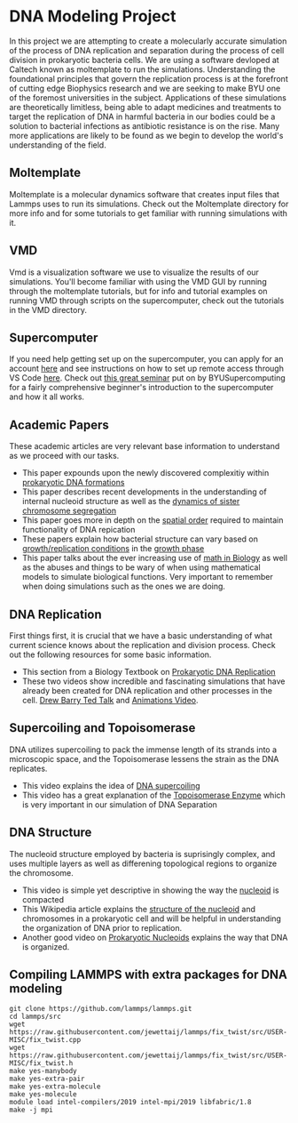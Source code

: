
# DNA Modeling Project
In this project we are attempting to create a molecularly accurate simulation of the process of DNA replication and separation during the process of cell division in prokaryotic bacteria cells. We are using a software devloped at Caltech known as moltemplate to run the simulations. Understanding the foundational principles that govern the replication process is at the forefront of cutting edge Biophysics research and we are seeking to make BYU one of the foremost universities in the subject. Applications of these simulations are theoretically limitless, being able to adapt medicines and treatments to target the replication of DNA in harmful bacteria in our bodies could be a solution to bacterial infections as antibiotic resistance is on the rise. Many more applications are likely to be found as we begin to develop the world's understanding of the field.

## Moltemplate
Moltemplate is a molecular dynamics software that creates input files that Lammps uses to run its simulations. Check out the Moltemplate directory for more info and for some tutorials to get familiar with running simulations with it. 

## VMD
Vmd is a visualization software we use to visualize the results of our simulations. You'll become familiar with using the VMD GUI by running through the moltemplate tutorials, but for info and tutorial examples on running VMD through scripts on the supercomputer, check out the tutorials in the VMD directory. 

## Supercomputer
If you need help getting set up on the supercomputer, you can apply for an account [here](https://rc.byu.edu) and see instructions on how to set up remote access through VS Code [here](/supercomputer/VScode_setup.md). Check out [this great seminar](https://www.youtube.com/watch?v=GlV9anm5OMg) put on by BYUSupercomputing for a fairly comprehensive beginner's introduction to the supercomputer and how it all works.  

## Academic Papers
These academic articles are very relevant base information to understand as we proceed with our tasks. 

* This paper expounds upon the newly discovered complexitiy within [prokaryotic DNA formations](https://onlinelibrary.wiley.com/doi/10.1002/jcb.20519)
* This paper describes recent developments in the understanding of internal nucleoid structure as well as the [dynamics of sister chromosome segregation](https://www.ncbi.nlm.nih.gov/pmc/articles/PMC4359759/)
* This paper goes more in depth on the [spatial order](https://www.ncbi.nlm.nih.gov/pmc/articles/PMC5870143/) required to maintain functionality of DNA repication
* These papers explain how bacterial structure can vary based on [growth/replication conditions](https://www.ncbi.nlm.nih.gov/pmc/articles/PMC3524407/) in the [growth phase](https://link.springer.com/article/10.1007/s11427-015-4898-0)
* This paper talks about the ever increasing use of [math in Biology](/resources/AbuseMathBiology.pdf) as well as the abuses and things to be wary of when using mathematical models to simulate biological functions. Very important to remember when doing simulations such as the ones we are doing. 

## DNA Replication
First things first, it is crucial that we have a basic understanding of what current science knows about the replication and division process. Check out the following resources for some basic information. 

* This section from a Biology Textbook on [Prokaryotic DNA Replication](https://openstax.org/books/biology/pages/14-4-dna-replication-in-prokaryotes)
* These two videos show incredible and fascinating simulations that have already been created for DNA replication and other processes in the cell. [Drew Barry Ted Talk](https://www.youtube.com/watch?v=WFCvkkDSfIU) and [Animations Video](https://www.youtube.com/watch?v=7Hk9jct2ozY).

## Supercoiling and Topoisomerase
DNA utilizes supercoiling to pack the immense length of its strands into a microscopic space, and the Topoisomerase lessens the strain as the DNA replicates.

* This video explains the idea of [DNA supercoiling](https://www.youtube.com/watch?v=5hwaDamU-jo)
* This video has a great explanation of the [Topoisomerase Enzyme](https://www.youtube.com/watch?v=k4fbPUGKurI) which is very important in our simulation of DNA Separation

## DNA Structure
The nucleoid structure employed by bacteria is suprisingly complex, and uses multiple layers as well as differening topological regions to organize the chromosome. 

* This video is simple yet descriptive in showing the way the [nucleoid](https://www.youtube.com/watch?v=30B0wGAID4o) is compacted
* This Wikipedia article explains the [structure of the nucleoid](https://en.wikipedia.org/wiki/Nucleoid) and chromosomes in a prokaryotic cell and will be helpful in understanding the organization of DNA prior to replication. 
* Another good video on [Prokaryotic Nucleoids](https://www.youtube.com/watch?v=0hlMHSoQQNA) explains the way that DNA is organized.


## Compiling LAMMPS with extra packages for DNA modeling
```shell
git clone https://github.com/lammps/lammps.git  
cd lammps/src
wget https://raw.githubusercontent.com/jewettaij/lammps/fix_twist/src/USER-MISC/fix_twist.cpp
wget https://raw.githubusercontent.com/jewettaij/lammps/fix_twist/src/USER-MISC/fix_twist.h
make yes-manybody
make yes-extra-pair
make yes-extra-molecule
make yes-molecule
module load intel-compilers/2019 intel-mpi/2019 libfabric/1.8
make -j mpi
```